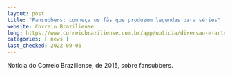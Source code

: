 ```yaml
---
layout: post
title: "Fansubbers: conheça os fãs que produzem legendas para séries"
website: Correio Braziliense
long: https://www.correiobraziliense.com.br/app/noticia/diversao-e-arte/2015/03/03/interna_diversao_arte,473705/fansubbers-conheca-os-fas-que-produzem-legendas-para-series.shtml
categories: [ news ]
last_checked: 2022-09-06
---
```

Notícia do Correio Braziliense, de 2015, sobre fansubbers.